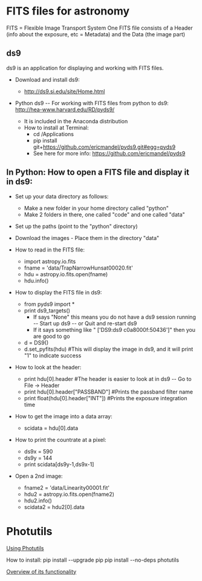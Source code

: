 # FITS files for astronomy

FITS = Flexible Image Transport System
One FITS file consists of a Header (info about the exposure, etc = Metadata) and the Data (the image part)

## ds9
ds9 is an application for displaying and working with FITS files.

- Download and install ds9:
    - http://ds9.si.edu/site/Home.html
- Python ds9 -- For working with FITS files from python to ds9: http://hea-www.harvard.edu/RD/pyds9/

    - It is included in the Anaconda distribution
    - How to install at Terminal:
        - cd /Applications
        - pip install git+https://github.com/ericmandel/pyds9.git#egg=pyds9
        - See here for more info: https://github.com/ericmandel/pyds9

## In Python: How to open a FITS file and display it in ds9:

- Set up your data directory as follows:
    - Make a new folder in your home directory called "python"
    - Make 2 folders in there, one called "code" and one called "data"
- Set up the paths (point to the "python" directory)
- Download the images - Place them in the directory "data"
- How to read in the FITS file:

    - import astropy.io.fits
    - fname = 'data/TrapNarrowHunsat00020.fit'
    - hdu = astropy.io.fits.open(fname)
    - hdu.info()
- How to display the FITS file in ds9:

    - from pyds9 import *
    - print ds9_targets()
        - If says "None" this means you do not have a ds9 session running -- Start up ds9 -- or Quit and re-start ds9
        - If it says something like " ['DS9:ds9 c0a8000f:50436']" then you are good to go
    - d = DS9()
    - d.set_pyfits(hdu)  #This will display the image in ds9, and it will print "1" to indicate success
- How to look at the header:

    - print hdu[0].header   #The header is easier to look at in ds9 -- Go to File -> Header
    - print hdu[0].header["PASSBAND"]   #Prints the passband filter name
    - print float(hdu[0].header["INT"])   #Prints the exposure integration time
- How to get the image into a data array:

    - scidata = hdu[0].data
- How to print the countrate at a pixel:

    - ds9x = 590
    - ds9y = 144
    - print scidata[ds9y-1,ds9x-1]
- Open a 2nd image:
    - fname2 = 'data/Linearity00001.fit'
    - hdu2 = astropy.io.fits.open(fname2)
    - hdu2.info()
    - scidata2 = hdu2[0].data

# Photutils
[Using Photutils](http://photutils.readthedocs.org/en/latest/)

How to install:
pip install --upgrade pip
pip install --no-deps photutils

[Overview of its functionality](http://photutils.readthedocs.org/en/latest/photutils/overview.html)

